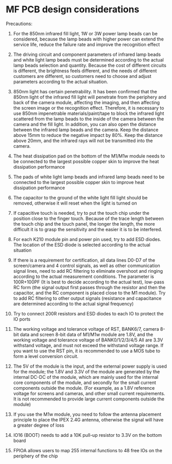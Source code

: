 # MF PCB design considerations

Precautions:

1. For the 850nm infrared fill light, 1W or 3W power lamp beads can be considered, because the lamp beads with higher power can extend the service life, reduce the failure rate and improve the recognition effect

2. The driving circuit and component parameters of infrared lamp beads and white light lamp beads must be determined according to the actual lamp beads selection and quantity. Because the cost of different circuits is different, the brightness feels different, and the needs of different customers are different, so customers need to choose and adjust parameters according to the actual situation.

3. 850nm light has certain penetrability.
It has been confirmed that the 850nm light of the infrared fill light will penetrate from the periphery and back of the camera module, affecting the imaging, and then affecting the screen image or the recognition effect.
Therefore, it is necessary to use 850nm impenetrable materials/paint/tape to block the infrared light scattered from the lamp beads to the inside of the camera between the camera and the fill light.
In addition, you can also open the distance between the infrared lamp beads and the camera. Keep the distance above 15mm to reduce the negative impact by 80%. Keep the distance above 20mm, and the infrared rays will not be transmitted into the camera.

4. The heat dissipation pad on the bottom of the M1/M1w module needs to be connected to the largest possible copper skin to improve the heat dissipation performance

5. The pads of white light lamp beads and infrared lamp beads need to be connected to the largest possible copper skin to improve heat dissipation performance

6. The capacitor to the ground of the white light fill light should be removed, otherwise it will reset when the light is turned on

7. If capacitive touch is needed, try to put the touch chip under the position close to the finger touch. Because of the trace length between the touch chip and the touch panel, the longer the length, the more difficult it is to grasp the sensitivity and the easier it is to be interfered.

8. For each K210 module pin and power pin used, try to add ESD diodes. The location of the ESD diode is selected according to the actual situation

9. If there is a requirement for certification, all data lines D0-D7 of the screen/camera and 4 control signals, as well as other communication signal lines, need to add RC filtering to eliminate overshoot and ringing according to the actual measurement conditions. The parameter is 100R+100PF (It is best to decide according to the actual test), low-pass RC form (the signal output first passes through the resistor and then the capacitor, and the RC component is placed close to the M1 module). Try to add RC filtering to other output signals (resistance and capacitance are determined according to the actual signal frequency)

10. Try to connect 200R resistors and ESD diodes to each IO to protect the IO ports

11. The working voltage and tolerance voltage of RST, BANK6/7, camera 8-bit data and screen 8-bit data of M1/M1w module are 1.8V, and the working voltage and tolerance voltage of BANK0/1/2/3/4/5 All are 3.3V withstand voltage, and must not exceed the withstand voltage range. If you want to use the RST pin, it is recommended to use a MOS tube to form a level conversion circuit.

12. The 5V of the module is the input, and the external power supply is used for the module; the 1.8V and 3.3V of the module are generated by the internal DC-DC of the module, which are mainly used for the internal core components of the module, and secondly for the small current components outside the module. (For example, as a 1.8V reference voltage for screens and cameras, and other small current requirements. It is not recommended to provide large current components outside the module)

13. If you use the M1w module, you need to follow the antenna placement principle to place the IPEX 2.4G antenna, otherwise the signal will have a greater degree of loss

14. IO16 (BOOT) needs to add a 10K pull-up resistor to 3.3V on the bottom board

15. FPIOA allows users to map 255 internal functions to 48 free IOs on the periphery of the chip
